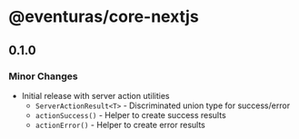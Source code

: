 # @eventuras/core-nextjs

## 0.1.0

### Minor Changes

- Initial release with server action utilities
  - `ServerActionResult<T>` - Discriminated union type for success/error
  - `actionSuccess()` - Helper to create success results
  - `actionError()` - Helper to create error results
